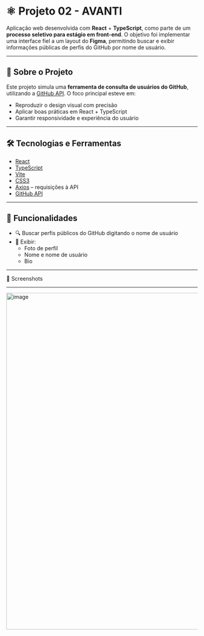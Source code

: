 # ⚛️ Projeto 02 - AVANTI

Aplicação web desenvolvida com **React** + **TypeScript**, como parte de um **processo seletivo para estágio em front-end**. O objetivo foi implementar uma interface fiel a um layout do **Figma**, permitindo buscar e exibir informações públicas de perfis do GitHub por nome de usuário.

---

## 📌 Sobre o Projeto

Este projeto simula uma **ferramenta de consulta de usuários do GitHub**, utilizando a [GitHub API](https://docs.github.com/en/rest). O foco principal esteve em:

- Reproduzir o design visual com precisão
- Aplicar boas práticas em React + TypeScript
- Garantir responsividade e experiência do usuário
  
---

## 🛠️ Tecnologias e Ferramentas

- [React](https://reactjs.org/)
- [TypeScript](https://www.typescriptlang.org/)
- [Vite](https://vitejs.dev/)
- [CSS3](https://developer.mozilla.org/en-US/docs/Web/CSS)
- [Axios](https://axios-http.com/) – requisições à API
- [GitHub API](https://api.github.com/)

---

## 🎯 Funcionalidades

- 🔍 Buscar perfis públicos do GitHub digitando o nome de usuário
- 👤 Exibir:
  - Foto de perfil
  - Nome e nome de usuário
  - Bio

---

📸 Screenshots

---

<img width="1612" height="887" alt="image" src="https://github.com/user-attachments/assets/f64af062-5e75-4458-8b78-a7265bccd655" />

